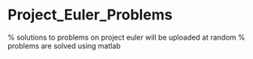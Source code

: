 # Project_Euler_Problems

% solutions to problems on project euler will be uploaded at random
% problems are solved using matlab
